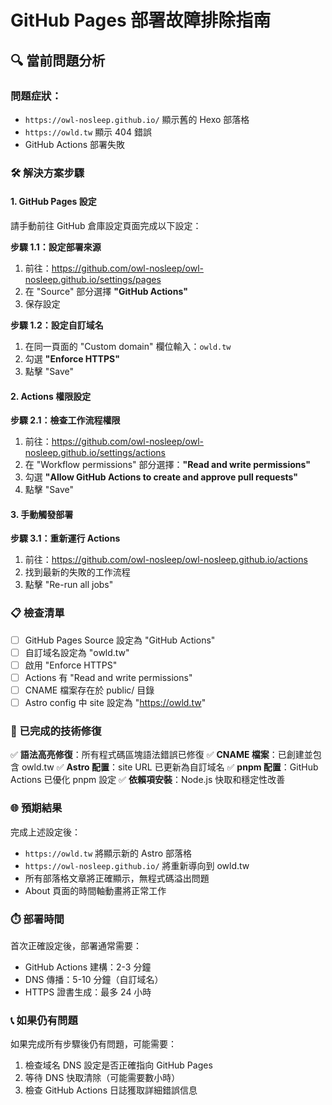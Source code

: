 # GitHub Pages 部署故障排除指南

## 🔍 當前問題分析

### 問題症狀：
- `https://owl-nosleep.github.io/` 顯示舊的 Hexo 部落格
- `https://owld.tw` 顯示 404 錯誤
- GitHub Actions 部署失敗

### 🛠️ 解決方案步驟

#### 1. GitHub Pages 設定
請手動前往 GitHub 倉庫設定頁面完成以下設定：

**步驟 1.1：設定部署來源**
1. 前往：https://github.com/owl-nosleep/owl-nosleep.github.io/settings/pages
2. 在 "Source" 部分選擇 **"GitHub Actions"**
3. 保存設定

**步驟 1.2：設定自訂域名**
1. 在同一頁面的 "Custom domain" 欄位輸入：`owld.tw`
2. 勾選 **"Enforce HTTPS"**
3. 點擊 "Save"

#### 2. Actions 權限設定
**步驟 2.1：檢查工作流程權限**
1. 前往：https://github.com/owl-nosleep/owl-nosleep.github.io/settings/actions
2. 在 "Workflow permissions" 部分選擇：**"Read and write permissions"**
3. 勾選 **"Allow GitHub Actions to create and approve pull requests"**
4. 點擊 "Save"

#### 3. 手動觸發部署
**步驟 3.1：重新運行 Actions**
1. 前往：https://github.com/owl-nosleep/owl-nosleep.github.io/actions
2. 找到最新的失敗的工作流程
3. 點擊 "Re-run all jobs"

### 📋 檢查清單

- [ ] GitHub Pages Source 設定為 "GitHub Actions"
- [ ] 自訂域名設定為 "owld.tw"
- [ ] 啟用 "Enforce HTTPS"
- [ ] Actions 有 "Read and write permissions"
- [ ] CNAME 檔案存在於 public/ 目錄
- [ ] Astro config 中 site 設定為 "https://owld.tw"

### 🔧 已完成的技術修復

✅ **語法高亮修復**：所有程式碼區塊語法錯誤已修復
✅ **CNAME 檔案**：已創建並包含 owld.tw
✅ **Astro 配置**：site URL 已更新為自訂域名
✅ **pnpm 配置**：GitHub Actions 已優化 pnpm 設定
✅ **依賴項安裝**：Node.js 快取和穩定性改善

### 🌐 預期結果

完成上述設定後：
- `https://owld.tw` 將顯示新的 Astro 部落格
- `https://owl-nosleep.github.io/` 將重新導向到 owld.tw
- 所有部落格文章將正確顯示，無程式碼溢出問題
- About 頁面的時間軸動畫將正常工作

### ⏱️ 部署時間

首次正確設定後，部署通常需要：
- GitHub Actions 建構：2-3 分鐘
- DNS 傳播：5-10 分鐘（自訂域名）
- HTTPS 證書生成：最多 24 小時

### 📞 如果仍有問題

如果完成所有步驟後仍有問題，可能需要：
1. 檢查域名 DNS 設定是否正確指向 GitHub Pages
2. 等待 DNS 快取清除（可能需要數小時）
3. 檢查 GitHub Actions 日誌獲取詳細錯誤信息
